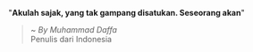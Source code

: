 "**Akulah sajak, yang tak gampang disatukan. Seseorang akan**"

> ~ _By Muhammad Daffa_  
Penulis dari Indonesia
